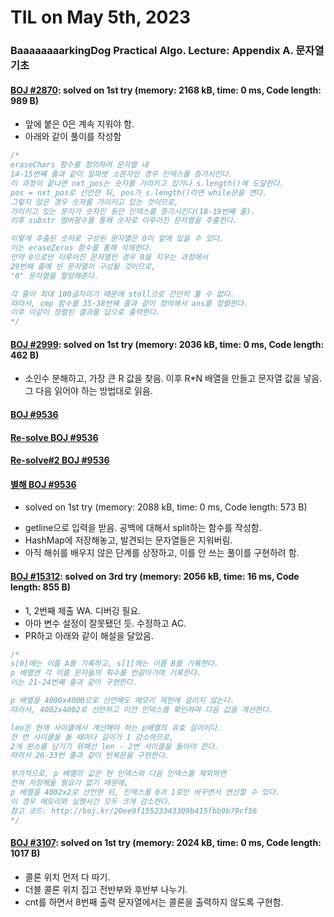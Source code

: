 # **TIL on May 5th, 2023**

### BaaaaaaaarkingDog Practical Algo. Lecture: Appendix A. 문자열 기초
#### [BOJ #2870](../../../Problem%20Solving/String/2870-05-05-2023.cpp): solved on 1st try (memory: 2168 kB, time: 0 ms, Code length: 989 B)
* 앞에 붙은 0은 계속 지워야 함.
* 아래와 같이 풀이를 작성함
```cpp
/*
eraseChars 함수를 정의하여 문자열 내 
14-15번째 줄과 같이 알파뱃 소문자인 경우 인덱스를 증가시킨다.
이 과정이 끝나면 nxt_pos는 숫자를 가리키고 있거나 s.length()에 도달한다.
pos = nxt_pos로 선언한 뒤, pos가 s.length()라면 while문을 깬다.
그렇지 않은 경우 숫자를 가리키고 있는 것이므로,
가리키고 있는 문자가 숫자인 동안 인덱스를 증가시킨다(18-19번째 줄).
이후 substr 멤버함수를 통해 숫자로 이루어진 문자열을 추출한다.

이렇게 추출된 숫자로 구성된 문자열은 0이 앞에 있을 수 있다.
이는 eraseZeros 함수를 통해 삭제한다.
만약 0으로만 이루어진 문자열인 경우 0을 지우는 과정에서
29번째 줄에 빈 문자열이 구성될 것이므로,
"0" 문자열을 할당해준다.

각 줄이 최대 100글자이기 때문에 stoll으로 간단히 풀 수 없다.
따라서, cmp 함수를 35-38번째 줄과 같이 정의해서 ans를 정렬한다.
이후 이같이 정렬된 결과를 답으로 출력한다.
*/
```


#### [BOJ #2999](../../../Problem%20Solving/String/2999-05-05-2023.cpp): solved on 1st try (memory: 2036 kB, time: 0 ms, Code length: 462 B)
* 소인수 분해하고, 가장 큰 R 값을 찾음. 이후 R*N 배열을 만들고 문자열 값을 넣음. 그 다음 읽어야 하는 방법대로 읽음.


#### [BOJ #9536](../../../Problem%20Solving/String/9536-05-05-2023.cpp)
#### [Re-solve BOJ #9536](../../../Problem%20Solving/String/9536-re-05-05-2023.cpp)
#### [Re-solve#2 BOJ #9536](../../../Problem%20Solving/String/9536-re-2-05-05-2023.cpp)
#### [별해 BOJ #9536](../../../Problem%20Solving/String/9536_1-05-05-2023.cpp)
- solved on 1st try (memory: 2088 kB, time: 0 ms, Code length: 573 B)

* getline으로 입력을 받음. 공백에 대해서 split하는 함수를 작성함.
* HashMap에 저장해놓고, 발견되는 문자열들은 지워버림.
* 아직 해쉬를 배우지 않은 단계를 상정하고, 이를 안 쓰는 풀이를 구현하려 함.


#### [BOJ #15312](../../../Problem%20Solving/String/15312-05-05-2023.cpp): solved on 3rd try (memory: 2056 kB, time: 16 ms, Code length: 855 B)
* 1, 2번째 제출 WA. 디버깅 필요.
* 아마 변수 설정이 잘못됐던 듯. 수정하고 AC.
* PR하고 아래와 같이 해설을 달았음.
```cpp
/*
s[0]에는 이름 A를 기록하고, s[1]에는 이름 B를 기록한다.
p 배열엔 각 이름 문자들의 획수를 번갈아가며 기록한다.
이는 21-24번째 줄과 같이 구현한다.

p 배열을 4000x4000으로 선언해도 메모리 제한에 걸리지 않는다.
따라서, 4002x4002로 선언하고 이전 인덱스를 확인하며 다음 값을 계산한다.

len은 현재 사이클에서 계산해야 하는 p배열의 유효 길이이다.
한 번 사이클을 돌 때마다 길이가 1 감소하므로,
2개 원소를 남기기 위해선 len - 2번 사이클을 돌아야 한다.
따라서 26-33번 줄과 같이 반복문을 구현한다.

부가적으로, p 배열의 값은 현 인덱스와 다음 인덱스를 제외하면
전혀 저장해둘 필요가 없기 때문에,
p 배열을 4002x2로 선언한 뒤, 인덱스를 0과 1로만 바꾸면서 연산할 수 있다.
이 경우 메모리와 실행시간 모두 크게 감소한다.
참고 코드: http://boj.kr/20ee9f15523343309b415fbb9b79cf56
*/
```

#### [BOJ #3107](../../../Problem%20Solving/String/3107-05-05-2023.cpp): solved on 1st try (memory: 2024 kB, time: 0 ms, Code length: 1017 B)
* 콜론 위치 먼저 다 따기.
* 더블 콜론 위치 집고 전반부와 후반부 나누기.
* cnt를 하면서 8번째 출력 문자열에서는 콜론을 출력하지 않도록 구현함.